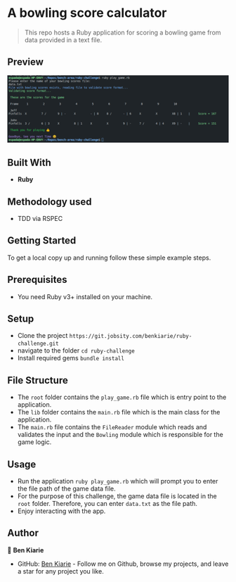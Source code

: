 # A bowling score calculator

> This repo hosts a Ruby application for scoring a bowling game from data provided in a text file.

## Preview

<img src="./assets/bowling_results.png">


## Built With

- **Ruby**

## Methodology used 
- TDD via RSPEC
  
## Getting Started
To get a local copy up and running follow these simple example steps.

## Prerequisites

- You need Ruby v3+ installed on your machine.

## Setup
- Clone the project `https://git.jobsity.com/benkiarie/ruby-challenge.git`
- navigate to the folder `cd ruby-challenge`
- Install required gems `bundle install`

## File Structure 
- The `root` folder contains the `play_game.rb` file which is entry point to the application.
- The `lib` folder contains the `main.rb` file which is the main class for the application. 
- The `main.rb` file contains the `FileReader` module which reads and validates the input and the `Bowling` module which is responsible for the game logic.

## Usage
- Run the application `ruby play_game.rb` which will prompt you to enter the file path of the game data file.
- For the purpose of this challenge, the game data file is located in the `root` folder. Therefore, you can enter `data.txt` as the file path.
- Enjoy interacting with the app.

## Author

👤 **Ben Kiarie**

- GitHub: [Ben Kiarie](https://github.com/Benmuiruri) - Follow me on Github, browse my projects, and leave a star for any project you like.
  
